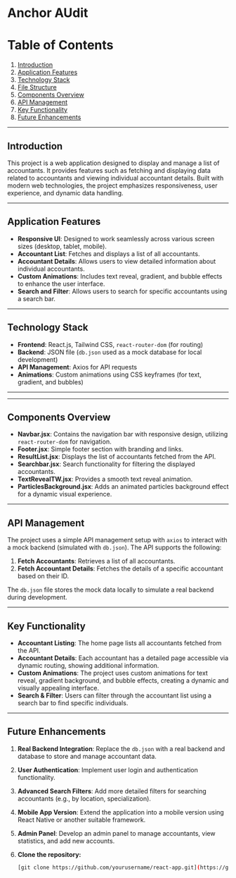 # Anchor AUdit

# Table of Contents
1. [Introduction](#introduction)
2. [Application Features](#application-features)
3. [Technology Stack](#technology-stack)
4. [File Structure](#file-structure)
5. [Components Overview](#components-overview)
6. [API Management](#api-management)
7. [Key Functionality](#key-functionality)
8. [Future Enhancements](#future-enhancements)

---

## Introduction

This project is a web application designed to display and manage a list of accountants. It provides features such as fetching and displaying data related to accountants and viewing individual accountant details. Built with modern web technologies, the project emphasizes responsiveness, user experience, and dynamic data handling.

---

## Application Features

- **Responsive UI**: Designed to work seamlessly across various screen sizes (desktop, tablet, mobile).
- **Accountant List**: Fetches and displays a list of all accountants.
- **Accountant Details**: Allows users to view detailed information about individual accountants.
- **Custom Animations**: Includes text reveal, gradient, and bubble effects to enhance the user interface.
- **Search and Filter**: Allows users to search for specific accountants using a search bar.

---

## Technology Stack

- **Frontend**: React.js, Tailwind CSS, `react-router-dom` (for routing)
- **Backend**: JSON file (`db.json` used as a mock database for local development)
- **API Management**: Axios for API requests
- **Animations**: Custom animations using CSS keyframes (for text, gradient, and bubbles)

---

---

## Components Overview

- **Navbar.jsx**: Contains the navigation bar with responsive design, utilizing `react-router-dom` for navigation.
- **Footer.jsx**: Simple footer section with branding and links.
- **ResultList.jsx**: Displays the list of accountants fetched from the API.
- **Searchbar.jsx**: Search functionality for filtering the displayed accountants.
- **TextRevealTW.jsx**: Provides a smooth text reveal animation.
- **ParticlesBackground.jsx**: Adds an animated particles background effect for a dynamic visual experience.

---

## API Management

The project uses a simple API management setup with `axios` to interact with a mock backend (simulated with `db.json`). The API supports the following:

1. **Fetch Accountants**: Retrieves a list of all accountants.
2. **Fetch Accountant Details**: Fetches the details of a specific accountant based on their ID.

The `db.json` file stores the mock data locally to simulate a real backend during development.

---

## Key Functionality

- **Accountant Listing**: The home page lists all accountants fetched from the API.
- **Accountant Details**: Each accountant has a detailed page accessible via dynamic routing, showing additional information.
- **Custom Animations**: The project uses custom animations for text reveal, gradient background, and bubble effects, creating a dynamic and visually appealing interface.
- **Search & Filter**: Users can filter through the accountant list using a search bar to find specific individuals.

---

## Future Enhancements

1. **Real Backend Integration**: Replace the `db.json` with a real backend and database to store and manage accountant data.
2. **User Authentication**: Implement user login and authentication functionality.
3. **Advanced Search Filters**: Add more detailed filters for searching accountants (e.g., by location, specialization).
4. **Mobile App Version**: Extend the application into a mobile version using React Native or another suitable framework.
5. **Admin Panel**: Develop an admin panel to manage accountants, view statistics, and add new accounts.

1. **Clone the repository:**
   ```bash
   [git clone https://github.com/yourusername/react-app.git](https://github.com/bharathDatti/AnchorAudit.git)
  




